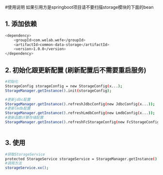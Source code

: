 #使用说明
如果引用方是springboot项目请不要扫描storage模块的下面的bean
## 1. 添加依赖
```bash
<dependency>
    <groupId>com.welab.wefe</groupId>
    <artifactId>common-data-storage</artifactId>
    <version>1.0.0</version>
</dependency>
```

## 2. 初始化跟更新配置 (刷新配置后不需要重启服务)
```bash
#初始化
StorageConfig storageConfig = new StorageConfig(x...);
StorageManager.getInstance().init(storageConfig);

#更新jdbc配置
StorageManager.getInstance().refreshJdbcConfig(new JdbcConfig(x...));
#更新lmdb配置
StorageManager.getInstance().refreshLmdbConfig(new LmdbConfig(x...));
#更新函数计算存储配置
StorageManager.getInstance().refreshFcStorageConfig(new FcStorageConfig(x...));



```


## 3. 使用
```bash
#获取StorageService
protected StorageService storageService = StorageManager.getInstance().getRepo(StorageService.class);
#调用方法
storageService.xx();
```